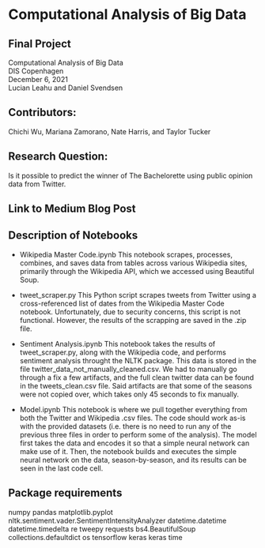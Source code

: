 # Computational Analysis of Big Data
## Final Project  
Computational Analysis of Big Data  
DIS Copenhagen  
December 6, 2021  
Lucian Leahu and Daniel Svendsen  

## Contributors:
Chichi Wu, Mariana Zamorano, Nate Harris, and Taylor Tucker

## Research Question:
Is it possible to predict the winner of The Bachelorette using public opinion data from Twitter. 

## Link to Medium Blog Post


## Description of Notebooks
- Wikipedia Master Code.ipynb
This notebook scrapes, processes, combines, and saves data from tables across various Wikipedia sites, primarily through the Wikipedia API, which we accessed using Beautiful Soup. 

- tweet_scraper.py
This Python script scrapes tweets from Twitter using a cross-referenced list of dates from the Wikipedia Master Code notebook. Unfortunately, due to security concerns, this script is not functional. However, the results of the scrapping are saved in the .zip file.

- Sentiment Analysis.ipynb
This notebook takes the results of tweet_scraper.py, along with the Wikipedia code, and performs sentiment analysis throught the NLTK package. This data is stored in the file twitter_data_not_manually_cleaned.csv. We had to manually go through a fix a few artifacts, and the full clean twitter data can be found in the tweets_clean.csv file. Said artifacts are that some of the seasons were not copied over, which takes only 45 seconds to fix manually. 

- Model.ipynb
This notebook is where we pull together everything from both the Twitter and Wikipedia .csv files. The code should work as-is with the provided datasets (i.e. there is no need to run any of the previous three files in order to perform some of the analysis). The model first takes the data and encodes it so that a simple neural network can make use of it. Then, the notebook builds and executes the simple neural network on the data, season-by-season, and its results can be seen in the last code cell.

## Package requirements
numpy
pandas
matplotlib.pyplot
nltk.sentiment.vader.SentimentIntensityAnalyzer
datetime.datetime
datetime.timedelta
re
tweepy
requests
bs4.BeautifulSoup
collections.defaultdict
os
tensorflow
keras
keras
time
